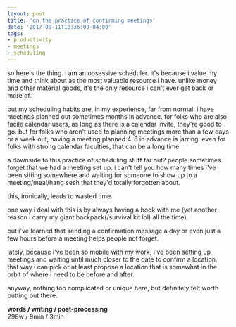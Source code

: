 ```yaml
---
layout: post
title: 'on the practice of confirming meetings'
date: '2017-09-11T10:36:00-04:00'
tags:
- productivity
- meetings
- scheduling
--- 
```


so here's the thing. i am an obsessive scheduler. it's because i value my time and think about as the most valuable resource i have. unlike money and other material goods, it's the only resource i can't ever get back or more of. 

but my scheduling habits are, in my experience, far from normal. i have meetings planned out sometimes months in advance. for folks who are also facile calendar users, as long as there is a calendar invite, they're good to go. but for folks who aren't used to planning meetings more than a few days or a week out, having a meeting planned 4-6 in advance is jarring. even for folks with strong calendar faculties, that can be a long time. 

a downside to this practice of scheduling stuff far out? people sometimes forget that we had a meeting set up. i can't tell you how many times i've been sitting somewhere and waiting for someone to show up to a meeting/meal/hang sesh that they'd totally forgotten about. 

this, ironically, leads to wasted time. 

one way i deal with this is by always having a book with me (yet another reason i carry my giant backpack(/survival kit lol) all the time). 

but i've learned that sending a confirmation message a day or even just a few hours before a meeting helps people not forget. 

lately, because i've been so mobile with my work, i've been setting up meetings and waiting until much closer to the date to confirm a location. that way i can pick or at least propose a location that is somewhat in the orbit of where i need to be before and after. 

anyway, nothing too complicated or unique here, but definitely felt worth putting out there. 

<!-- hyperlink bank -->

**words / writing / post-processing**  
298w / 9min / 3min